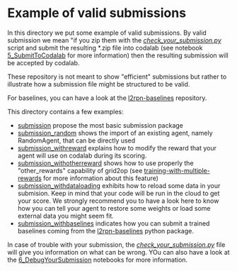 # Example of valid submissions

In this directory we put some example of valid submissions.
By valid submission we mean "if you zip them with the 
*[check_your_submission.py](../check_your_submission.py)* 
script and submit the resulting \*.zip file into codalab 
(see notebook [5_SubmitToCodalab](../5_SubmitToCodalab.ipynb) for more 
information) then the resulting submission will be accepted by codalab.

These repository is not meant to show "efficient" submissions but rather 
to illustrate how a submission file might be structured to be
valid.

For baselines, you can have a look at the [l2rpn-baselines](https://github.com/rte-france/l2rpn-baselines) repository.

This directory contains a few examples:

- [submission](./submission) propose the most basic submission package
- [submission_random](./submission_random) shows the import of an existing agent, namely RandomAgent, that can be directly used
- [submission_withreward](./submission_withotherreward) explains how to modify the reward that your agent
  will use on codalab during its scoring.
- [submission_withotherreward](./submission_withotherreward) shows how to use properly the "other_rewards"
  capability of grid2op (see 
  [training-with-multiple-rewards](https://grid2op.readthedocs.io/en/latest/reward.html#training-with-multiple-rewards)
  for more information about this feature)
- [submission_withdataloading](./submission_withdataloading) exhibits how to reload some data in your submision.
  Keep in mind that your code will be run in the cloud to get your score. We strongly recommend you
  to have a look here to know how you can tell your agent to restore some weights or load some 
  external data you might seem fit.
- [submission_withbaselines](./submission_withbaselines) indicates how you can submit a trained baselines
  coming from the [l2rpn-baselines](https://github.com/rte-france/l2rpn-baselines) python package.
  
In case of trouble with your submission, the *[check_your_submission.py](../check_your_submission.py)* 
file will give you information on what can be wrong. YOu can also have a look at the 
[6_DebugYourSubmission](../6_DebugYourSubmission.ipynb) notebooks for more information.

